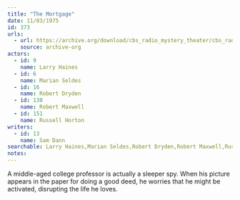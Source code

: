 ```yaml
---
title: "The Mortgage"
date: 11/03/1975
id: 373
urls: 
  - url: https://archive.org/download/cbs_radio_mystery_theater/cbs_radio_mystery_theater-0351-0400.zip/cbs_radio_mystery_theater-0351-0400%2Fcbsrmt_0373_the_mortgage.mp3
    source: archive-org
actors:  
  - id: 9
    name: Larry Haines  
  - id: 6
    name: Marian Seldes  
  - id: 16
    name: Robert Dryden  
  - id: 130
    name: Robert Maxwell  
  - id: 151
    name: Russell Horton
writers:  
  - id: 13
    name: Sam Dann
searchable: Larry Haines,Marian Seldes,Robert Dryden,Robert Maxwell,Russell Horton Sam Dann
notes:  
---
```

A middle-aged college professor is actually a sleeper spy. When his picture appears in the paper for doing a good deed, he worries that he might be activated, disrupting the life he loves.